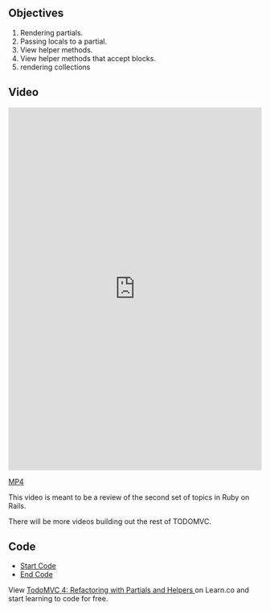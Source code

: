 ## Objectives

1. Rendering partials.
2. Passing locals to a partial.
3. View helper methods.
4. View helper methods that accept blocks.
5. rendering collections

## Video

<iframe width="100%" height="720" src="https://www.youtube.com/embed/gcecoObIc5s?rel=0&amp;showinfo=0" frameborder="0" allowfullscreen></iframe>

[MP4](http://learn-co-videos.s3.amazonaws.com/rails/todomvc-lecture-4.mp4)

This video is meant to be a review of the second set of topics in Ruby on Rails.

There will be more videos building out the rest of TODOMVC.

## Code

- [Start Code](https://github.com/aviflombaum/todo-mvc-lv/tree/lecture-3)
- [End Code](https://github.com/aviflombaum/todo-mvc-lv/tree/lecture-4)
<p data-visibility='hidden'>View <a href='https://learn.co/lessons/todomvc-4-refactoring-with-partials-and-helpers'>TodoMVC 4: Refactoring with Partials and Helpers </a> on Learn.co and start learning to code for free.</p>
